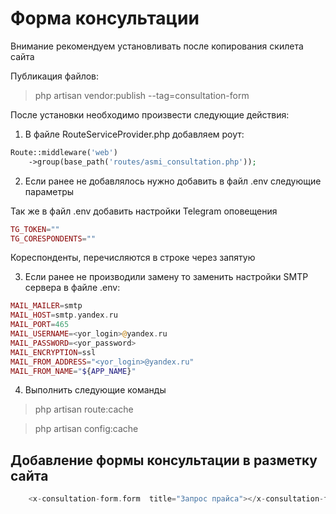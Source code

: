 # Форма консультации

Внимание рекомендуем установливать после копирования скилета сайта

Публикация файлов:

>php artisan vendor:publish --tag=consultation-form

После установки необходимо произвести следующие действия:

1. В файле RouteServiceProvider.php добавляем роут:

```php
Route::middleware('web')
    ->group(base_path('routes/asmi_consultation.php'));

```

2. Если ранее не добавлялось нужно добавить в файл .env следующие параметры

Так же в файл .env  добавить настройки Telegram  оповещения

```php
TG_TOKEN=""
TG_CORESPONDENTS=""
```
Кореспонденты, перечисляются в строке через запятую


3. Если ранее не производили замену то заменить настройки SMTP сервера в файле .env:
```php
MAIL_MAILER=smtp
MAIL_HOST=smtp.yandex.ru
MAIL_PORT=465
MAIL_USERNAME=<yor_login>@yandex.ru
MAIL_PASSWORD=<yor_password>
MAIL_ENCRYPTION=ssl
MAIL_FROM_ADDRESS="<yor_login>@yandex.ru"
MAIL_FROM_NAME="${APP_NAME}"
```
4. Выполнить следующие команды

>php artisan route:cache

>php artisan config:cache

## Добавление формы консультации в разметку сайта

```php
    <x-consultation-form.form  title="Запрос прайса"></x-consultation-form.form>
```


